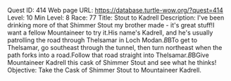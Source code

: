 Quest ID: 414
Web page URL: https://database.turtle-wow.org/?quest=414
Level: 10
Min Level: 8
Race: 77
Title: Stout to Kadrell
Description: I've been drinking more of that Shimmer Stout my brother made - it's great stuff!I want a fellow Mountaineer to try it.His name's Kadrell, and he's usually patrolling the road through Thelsamar in Loch Modan.$B$BTo get to Thelsamar, go southeast through the tunnel, then turn northeast when the path forks into a road.Follow that road straight into Thelsamar.$B$BGive Mountaineer Kadrell this cask of Shimmer Stout and see what he thinks!
Objective: Take the Cask of Shimmer Stout to Mountaineer Kadrell.
